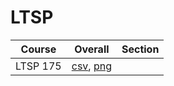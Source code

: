# LTSP

| Course | Overall | Section |
| ------ | ------- | ------- |
| LTSP 175 | [csv](https://github.com/UCSD-Historical-Enrollment-Data/2024Summer2/blob/main/overall/LTSP%20175.csv), [png](https://raw.githubusercontent.com/UCSD-Historical-Enrollment-Data/2024Summer2/main/plot_overall/LTSP%20175.png) |  |
